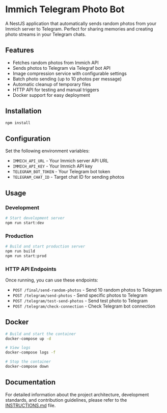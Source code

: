 # Immich Telegram Photo Bot

A NestJS application that automatically sends random photos from your Immich server to Telegram. Perfect for sharing memories and creating photo streams in your Telegram chats.

## Features

- Fetches random photos from Immich API
- Sends photos to Telegram via Telegraf bot API
- Image compression service with configurable settings
- Batch photo sending (up to 10 photos per message)
- Automatic cleanup of temporary files
- HTTP API for testing and manual triggers
- Docker support for easy deployment

## Installation

```bash
npm install
```

## Configuration

Set the following environment variables:

- `IMMICH_API_URL` - Your Immich server API URL
- `IMMICH_API_KEY` - Your Immich API key
- `TELEGRAM_BOT_TOKEN` - Your Telegram bot token
- `TELEGRAM_CHAT_ID` - Target chat ID for sending photos

## Usage

### Development

```bash
# Start development server
npm run start:dev
```

### Production

```bash
# Build and start production server
npm run build
npm run start:prod
```

### HTTP API Endpoints

Once running, you can use these endpoints:

- `POST /final/send-random-photos` - Send 10 random photos to Telegram
- `POST /telegram/send-photos` - Send specific photos to Telegram
- `POST /telegram/test-send-photos` - Send test photo to Telegram
- `POST /telegram/check-connection` - Check Telegram bot connection

## Docker

```bash
# Build and start the container
docker-compose up -d

# View logs
docker-compose logs -f

# Stop the container
docker-compose down
```

## Documentation

For detailed information about the project architecture, development standards, and contribution guidelines, please refer to the [INSTRUCTIONS.md](./INSTRUCTIONS.md) file.
